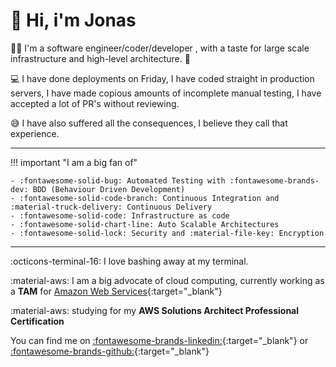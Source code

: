 # :wave: Hi, i'm Jonas 

:technologist: I'm a software engineer/coder/developer , with a taste for large scale infrastructure and high-level architecture. :office:

:computer: I have done deployments on Friday, I have coded straight in production servers, I have made copious amounts of incomplete manual testing, I have accepted a lot of PR's without reviewing.

:sweat_smile: I have also suffered all the consequences, I believe they call that experience.

---

!!! important "I am a big fan of"

    - :fontawesome-solid-bug: Automated Testing with :fontawesome-brands-dev: BDD (Behaviour Driven Development)
    - :fontawesome-solid-code-branch: Continuous Integration and :material-truck-delivery: Continuous Delivery
    - :fontawesome-solid-code: Infrastructure as code
    - :fontawesome-solid-chart-line: Auto Scalable Architectures
    - :fontawesome-solid-lock: Security and :material-file-key: Encryption

---

:octicons-terminal-16: I love bashing away at my terminal.

:material-aws: I am a big advocate of cloud computing, currently working as a **TAM** for [Amazon Web Services](https://aws.amazon.com/){:target="_blank"}

:material-aws: studying for my **AWS Solutions Architect Professional Certification**

You can find me on [:fontawesome-brands-linkedin:](https://www.linkedin.com/in/jonasferreira/){:target="_blank"} or [:fontawesome-brands-github:](https://github.com/jonasmcferreira){:target="_blank"}